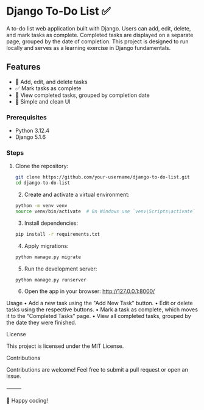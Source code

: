 # Django To-Do List ✅  

A to-do list web application built with Django. Users can add, edit, delete, and mark tasks as complete. Completed tasks are displayed on a separate page, grouped by the date of completion. This project is designed to run locally and serves as a learning exercise in Django fundamentals.  

## Features  
- 📌 Add, edit, and delete tasks  
- ✅ Mark tasks as complete  
- 📅 View completed tasks, grouped by completion date  
- 🎯 Simple and clean UI   

### Prerequisites  
- Python 3.12.4  
- Django 5.1.6

### Steps  
1. Clone the repository:  
   ```bash
   git clone https://github.com/your-username/django-to-do-list.git
   cd django-to-do-list
   ```

   2.	Create and activate a virtual environment:
      ```bash
      python -m venv venv
      source venv/bin/activate  # On Windows use `venv\Scripts\activate`
      ```
   
   3.	Install dependencies:
      ```bash
      pip install -r requirements.txt
      ```
   
   
   4.	Apply migrations:
      ```bash
      python manage.py migrate
      ```
   
   
   5.	Run the development server:
      ```bash
      python manage.py runserver
      ```
   
   6.	Open the app in your browser:
      http://127.0.0.1:8000/



Usage
   •	Add a new task using the "Add New Task" button.
   •	Edit or delete tasks using the respective buttons.
   •	Mark a task as complete, which moves it to the “Completed Tasks” page.
   •	View all completed tasks, grouped by the date they were finished.

License

   This project is licensed under the MIT License.

Contributions

   Contributions are welcome! Feel free to submit a pull request or open an issue.

⸻

🚀 Happy coding!
